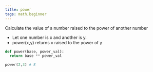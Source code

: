 ```yaml
---
title: power
tags: math,beginner
---
```


Calculate the value of a number raised to the power of another number

- Let one number is x and another is y.
- power(x,y) returns x raised to the power of y

```py
def power(base, power_val):
  return base ** power_val
```

```py
power(2,3) # 8
```
